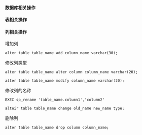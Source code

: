 #### 数据库相关操作

#### 表相关操作

#### 列相关操作
增加列
```
alter table table_name add column_name varchar(30);
```
修改列类型
```
alter table table_name alter column column_name varchar(20);
```
```
alter table table_name modify column_name varchar(20);
```
修改列的名称
```
EXEC sp_rename 'table_name.column1','column2'
```
```
alteir table table_name change old_name new_name type; 
```
删除列
```
alter table table_name drop column column_name;
```

